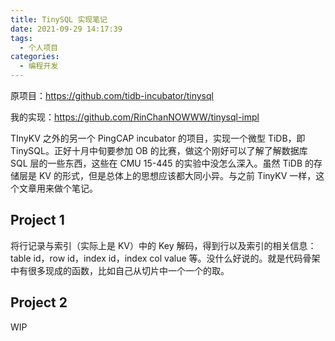 ```yaml
---
title: TinySQL 实现笔记
date: 2021-09-29 14:17:39
tags:
  - 个人项目
categories:
  - 编程开发
---
```


原项目：https://github.com/tidb-incubator/tinysql

我的实现：https://github.com/RinChanNOWWW/tinysql-impl

TInyKV 之外的另一个 PingCAP incubator 的项目，实现一个微型 TiDB，即 TinySQL。正好十月中旬要参加 OB 的比赛，做这个刚好可以了解了解数据库 SQL 层的一些东西，这些在 CMU 15-445 的实验中没怎么深入。虽然 TiDB 的存储层是 KV 的形式，但是总体上的思想应该都大同小异。与之前 TinyKV 一样，这个文章用来做个笔记。

<!-- more -->

## Project 1

将行记录与索引（实际上是 KV）中的 Key 解码，得到行以及索引的相关信息：table id，row id，index id，index col value 等。没什么好说的。就是代码骨架中有很多现成的函数，比如自己从切片中一个一个的取。

## Project 2

WIP
